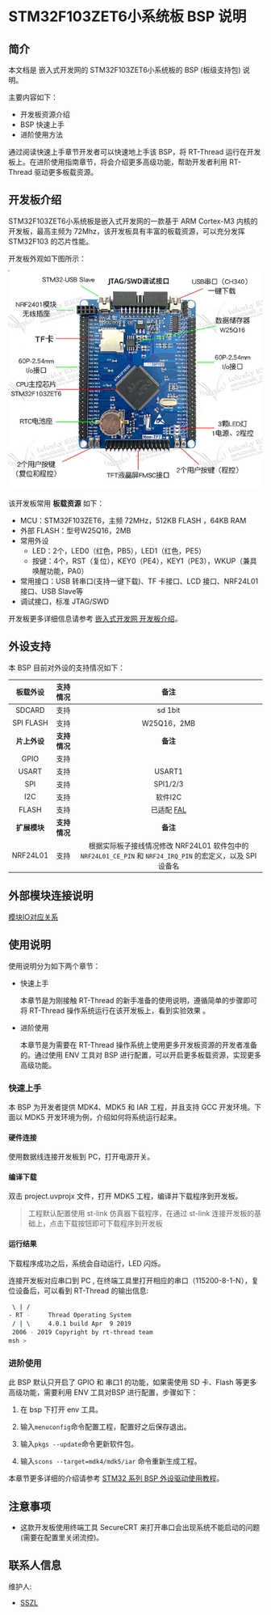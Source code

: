 # STM32F103ZET6小系统板  BSP 说明

## 简介

本文档是 嵌入式开发网的 STM32F103ZET6小系统板的 BSP (板级支持包) 说明。

主要内容如下：

- 开发板资源介绍
- BSP 快速上手
- 进阶使用方法

通过阅读快速上手章节开发者可以快速地上手该 BSP，将 RT-Thread 运行在开发板上。在进阶使用指南章节，将会介绍更多高级功能，帮助开发者利用 RT-Thread 驱动更多板载资源。

## 开发板介绍

STM32F103ZET6小系统板是嵌入式开发网的一款基于 ARM Cortex-M3 内核的开发板，最高主频为 72Mhz，该开发板具有丰富的板载资源，可以充分发挥 STM32F103 的芯片性能。

开发板外观如下图所示：

![board](figures/board.png)

该开发板常用 **板载资源** 如下：

- MCU：STM32F103ZET6，主频 72MHz，512KB FLASH ，64KB RAM
- 外部 FLASH：型号W25Q16，2MB
- 常用外设
  - LED：2个，LED0（红色，PB5），LED1（红色，PE5）
  - 按键：4个，RST（复位），KEY0（PE4），KEY1（PE3），WKUP（兼具唤醒功能，PA0）
- 常用接口：USB 转串口(支持一键下载)、TF 卡接口、LCD 接口、NRF24L01接口、USB Slave等
- 调试接口，标准 JTAG/SWD

开发板更多详细信息请参考 [嵌入式开发网 开发板介绍](https://item.taobao.com/item.htm?spm=a1z10.1-c-s.w4004-22466574640.6.21275dffAi6YNC&id=43514317227)。

## 外设支持

本 BSP 目前对外设的支持情况如下：

| **板载外设** | **支持情况** | **备注** |
| :-----: | :-----: | :-----: |
| SDCARD | 支持 | sd 1bit |
| SPI FLASH | 支持 | W25Q16，2MB |
| **片上外设** | **支持情况** | **备注** |
| GPIO  | 支持 |  |
| USART | 支持 | USART1 |
| SPI | 支持 | SPI1/2/3 |
| I2C | 支持 | 软件I2C |
| FLASH | 支持 | 已适配 [FAL](https://github.com/RT-Thread-packages/fal) |
| **扩展模块** | **支持情况** | **备注** |
| NRF24L01 | 支持 | 根据实际板子接线情况修改 NRF24L01 软件包中的 `NRF24L01_CE_PIN` 和 `NRF24_IRQ_PIN` 的宏定义，以及 SPI 设备名 |

## 外部模块连接说明

[模块IO对应关系](docs/模块IO对应关系与购买链接.xls)

## 使用说明

使用说明分为如下两个章节：

- 快速上手

    本章节是为刚接触 RT-Thread 的新手准备的使用说明，遵循简单的步骤即可将 RT-Thread 操作系统运行在该开发板上，看到实验效果 。

- 进阶使用

    本章节是为需要在 RT-Thread 操作系统上使用更多开发板资源的开发者准备的。通过使用 ENV 工具对 BSP 进行配置，可以开启更多板载资源，实现更多高级功能。


### 快速上手

本 BSP 为开发者提供 MDK4、MDK5 和 IAR 工程，并且支持 GCC 开发环境。下面以 MDK5 开发环境为例，介绍如何将系统运行起来。

#### 硬件连接

使用数据线连接开发板到 PC，打开电源开关。

#### 编译下载

双击 project.uvprojx 文件，打开 MDK5 工程，编译并下载程序到开发板。

> 工程默认配置使用 st-link 仿真器下载程序，在通过 st-link 连接开发板的基础上，点击下载按钮即可下载程序到开发板

#### 运行结果

下载程序成功之后，系统会自动运行，LED 闪烁。

连接开发板对应串口到 PC , 在终端工具里打开相应的串口（115200-8-1-N），复位设备后，可以看到 RT-Thread 的输出信息:

```bash
 \ | /
- RT -     Thread Operating System
 / | \     4.0.1 build Apr  9 2019
 2006 - 2019 Copyright by rt-thread team
msh >
```
### 进阶使用

此 BSP 默认只开启了 GPIO 和 串口1 的功能，如果需使用 SD 卡、Flash 等更多高级功能，需要利用 ENV 工具对BSP 进行配置，步骤如下：

1. 在 bsp 下打开 env 工具。

2. 输入`menuconfig`命令配置工程，配置好之后保存退出。

3. 输入`pkgs --update`命令更新软件包。

4. 输入`scons --target=mdk4/mdk5/iar` 命令重新生成工程。

本章节更多详细的介绍请参考 [STM32 系列 BSP 外设驱动使用教程](../docs/STM32系列BSP外设驱动使用教程.md)。

## 注意事项

- 这款开发板使用终端工具 SecureCRT 来打开串口会出现系统不能启动的问题(需要在配置里关闭流控)。

## 联系人信息

维护人:

-  [SSZL](https://github.com/sszllzss)